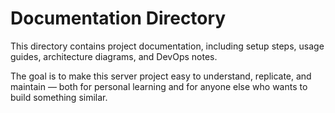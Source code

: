 # Documentation Directory

This directory contains project documentation, including setup steps, usage guides, architecture diagrams, and DevOps notes.

The goal is to make this server project easy to understand, replicate, and maintain — both for personal learning and for anyone else who wants to build something similar.

